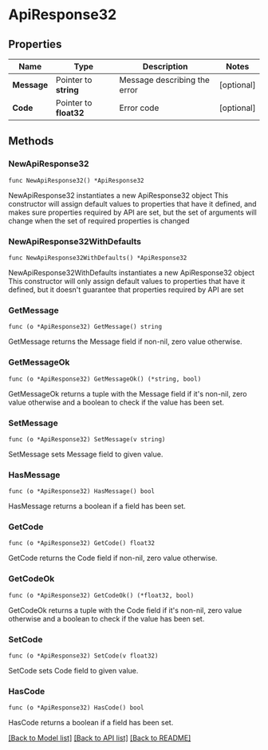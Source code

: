 # ApiResponse32

## Properties

Name | Type | Description | Notes
------------ | ------------- | ------------- | -------------
**Message** | Pointer to **string** | Message describing the error | [optional] 
**Code** | Pointer to **float32** | Error code | [optional] 

## Methods

### NewApiResponse32

`func NewApiResponse32() *ApiResponse32`

NewApiResponse32 instantiates a new ApiResponse32 object
This constructor will assign default values to properties that have it defined,
and makes sure properties required by API are set, but the set of arguments
will change when the set of required properties is changed

### NewApiResponse32WithDefaults

`func NewApiResponse32WithDefaults() *ApiResponse32`

NewApiResponse32WithDefaults instantiates a new ApiResponse32 object
This constructor will only assign default values to properties that have it defined,
but it doesn't guarantee that properties required by API are set

### GetMessage

`func (o *ApiResponse32) GetMessage() string`

GetMessage returns the Message field if non-nil, zero value otherwise.

### GetMessageOk

`func (o *ApiResponse32) GetMessageOk() (*string, bool)`

GetMessageOk returns a tuple with the Message field if it's non-nil, zero value otherwise
and a boolean to check if the value has been set.

### SetMessage

`func (o *ApiResponse32) SetMessage(v string)`

SetMessage sets Message field to given value.

### HasMessage

`func (o *ApiResponse32) HasMessage() bool`

HasMessage returns a boolean if a field has been set.

### GetCode

`func (o *ApiResponse32) GetCode() float32`

GetCode returns the Code field if non-nil, zero value otherwise.

### GetCodeOk

`func (o *ApiResponse32) GetCodeOk() (*float32, bool)`

GetCodeOk returns a tuple with the Code field if it's non-nil, zero value otherwise
and a boolean to check if the value has been set.

### SetCode

`func (o *ApiResponse32) SetCode(v float32)`

SetCode sets Code field to given value.

### HasCode

`func (o *ApiResponse32) HasCode() bool`

HasCode returns a boolean if a field has been set.


[[Back to Model list]](../README.md#documentation-for-models) [[Back to API list]](../README.md#documentation-for-api-endpoints) [[Back to README]](../README.md)



